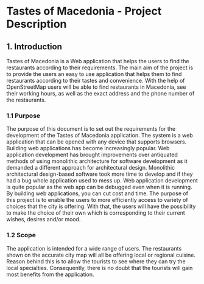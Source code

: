 # Tastes of Macedonia - Project Description

## 1.	Introduction
Tastes of Macedonia is a Web application that helps the users to find the restaurants according to their requirements. The main aim of the project is to provide the users an easy to use application that helps them to find restaurants according to their tastes and convenience.
With the help of OpenStreetMap users will be able to find restaurants in Macedonia, see their working hours, as well as the exact address and the phone number of the restaurants.
### 1.1	Purpose
The purpose of this document is to set out the requirements for the development of the Tastes of Macedonia application. The system is a web application that can be opened with any device that supports browsers. Building web applications has become increasingly popular. Web application development has brought improvements over antiquated methods of using monolithic architecture for software development as it demanded a different approach for architectural design. Monolithic architectural design-based software took more time to develop and if they had a bug whole application used to mess up. Web application development is quite popular as the web app can be debugged even when it is running. By building web applications, you can cut cost and time. 
The purpose of this project is to enable the users to more efficiently access to variety of choices that the city is offering. With that, the users will have the possibility to make the choice of their own which is corresponding to their current wishes, desires and/or mood.
### 1.2	Scope
The application is intended for a wide range of users. The restaurants shown on the accurate city map will all be offering local or regional cuisine. Reason behind this is to allow the tourists to see where they can try the local specialties. Consequently, there is no doubt that the tourists will gain most benefits from the application.
